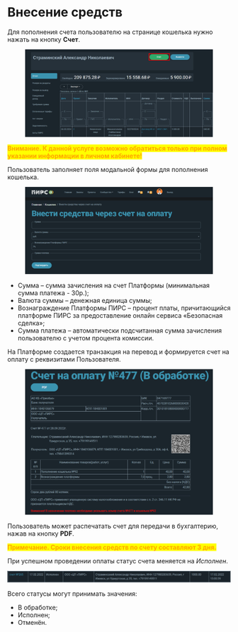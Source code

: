 # Внесение средств

Для пополнения счета пользователю на странице кошелька нужно нажать на кнопку **Счет**.

<figure><img src="../../gitbook/assets/image (1884).png" alt=""><figcaption></figcaption></figure>

<mark style="color:orange;">**Внимание. К данной услуге возможно обратиться только при полном указании информации в личном кабинете!**</mark>

Пользователь заполняет поля модальной формы для пополнения кошелька.

<figure><img src="../../gitbook/assets/image (1885).png" alt=""><figcaption></figcaption></figure>

* Сумма – сумма зачисления на счет Платформы (минимальная сумма платежа - 30р.);
* Валюта суммы – денежная единица суммы;
* Вознаграждение Платформы ПИРС – процент платы, причитающийся платформе ПИРС за предоставление онлайн сервиса «Безопасная сделка»;
* Сумма платежа – автоматически подсчитанная сумма зачисления пользователю с учетом процента комиссии.

На Платформе создается транзакция на перевод и формируется счет на оплату с реквизитами Пользователя.

<figure><img src="../../gitbook/assets/image (819).png" alt=""><figcaption></figcaption></figure>

Пользователь может распечатать счет для передачи в бухгалтерию, нажав на кнопку **PDF**.

&#x20;<mark style="color:orange;">**Примечание. Сроки внесения средств по счету составляют 3 дня.**</mark>

При успешном проведении оплаты статус счета меняется на _Исполнен_.

![](<../../gitbook/assets/image (1021).png>)

Всего статусы могут принимать значения:

* В обработке;
* Исполнен;
* Отменён.
